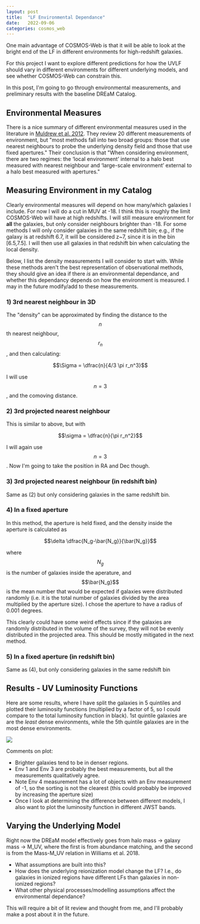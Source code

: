 ```yaml
---
layout: post
title:  "LF Environmental Dependance"
date:   2022-09-06
categories: cosmos_web
---
```


One main advantage of COSMOS-Web is that it will be able to look at the bright end of the LF in different environments for high-redshift galaxies.

For this project I want to explore different predictions for how the UVLF should vary in different environments for different underlying models, and see whether COSMOS-Web can constrain this.

In this post, I'm going to go through environmental measurements, and preliminary results with the baseline DREaM Catalog.

## Environmental Measures

There is a nice summary of different environmental measures used in the literature in <a href="https://ui.adsabs.harvard.edu/abs/2012MNRAS.419.2670M/abstract">Muldrew et al. 2012</a>. They review 20 different measurements of environment, but "most methods fall into two broad groups: those that use nearest neighbours to probe the underlying density field and those that use fixed apertures." Their conclusion is that "When considering environment, there are two regimes: the ‘local environment’ internal to a halo best measured with nearest neighbour and ‘large-scale environment’ external to a halo best measured with apertures."




## Measuring Environment in my Catalog

Clearly environmental measures will depend on how many/which galaxies I include. For now I will do a cut in MUV at -18. I think this is roughly the limit COSMOS-Web will have at high redshifts. I will still measure environment for **all** the galaxies, but only consider neighbours brighter than -18. For some methods I will  only consider galaxies in the same redshift bin; e.g., if the galaxy is at redshift 6.7, it will be considered z~7, since it is in the bin [6.5,7.5]. I will then use all galaxies in that redshift bin when calculating the local density.

Below, I list the density measurements I will consider to start with. While these methods aren't the best representation of observational methods, they should give an idea if there *is* an environmental dependance, and whether this dependancy depends on how the environment is measured. I may in the future modify/add to these measurements.

### 1) 3rd nearest neighbour in 3D

The "density" can be approximated by finding the distance to the $$n$$th nearest neighbour, $$r_n$$, and then calculating:

$$\Sigma = \dfrac{n}{4/3 \pi r_n^3}$$

I will use $$n=3$$, and the comoving distance.

### 2) 3rd projected nearest neighbour

This is similar to above, but with

$$\sigma = \dfrac{n}{\pi r_n^2}$$

I will again use $$n=3$$. Now I'm going to take the position in RA and Dec though.

### 3) 3rd projected nearest neighbour (in redshift bin)

Same as (2) but only considering galaxies in the same redshift bin.

### 4) In a fixed aperture

In this method, the aperture is held fixed, and the density inside the aperture is calculated as

$$\delta \dfrac{N_g-\bar{N_g}}{\bar{N_g}}$$

where $$N_g$$ is the number of galaxies inside the aperature, and $$\bar{N_g}$$ is the mean number that would be expected if galaxies were distributed randomly (i.e. it is the total number of galaxies divided by the area multiplied by the aperture size). I chose the aperture to have a radius of 0.001 degrees.

This clearly could have some weird effects since if the galaxies are randomly distributed in the volume of the survey, they will not be evenly distributed in the projected area. This should be mostly mitigated in the next method.

### 5) In a fixed aperture (in redshift bin)

Same as (4), but only considering galaxies in the same redshift bin



## Results - UV Luminosity Functions


Here are some results, where I have split the galaxies in 5 quintiles and plotted their luminosity functions (multiplied by a factor of 5, so I could compare to the total luminosity function in black). 1st quintile galaxies are are the *least* dense environments, while the 5th quintile galaxies are in the most dense environments.

<img src="{{ site.baseurl }}/assets/plots/20220906_LF_Env.png">



Comments on plot:
- Brighter galaxies tend to be in denser regions.
- Env 1 and Env 3 are probably the best measurements, but all the measurements qualitatively agree.
- Note Env 4  measurement has a lot of objects with an Env measurement of -1, so the sorting is not the clearest (this could probably be improved by increasing the aperture size)
- Once I look at determining the difference between different models,  I also want to plot the luminosity function in different JWST bands.




## Varying the Underlying Model

Right now the DREaM model effectively goes from halo mass -> galaxy mass -> M_UV, where the first is from abundance matching, and the second is from the Mass-M_UV relation in Williams et al. 2018.

- What assumptions are built into this?
- How does the underlying reionization model change the LF? I.e., do galaxies in ionized regions have different LFs than galaxies in non-ionized regions?
- What other physical processes/modelling assumptions affect the environmental dependance?


This will require a bit of lit review and thought from me, and I'll probably make a post about it in the future.
